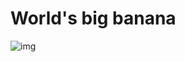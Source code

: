 # World's big banana

![img](https://th-thumbnailer.cdn-si-edu.com/4Nq8HbTKgX6djk07DqHqRsRuFq0=/1000x750/filters:no_upscale()/https://tf-cmsv2-smithsonianmag-media.s3.amazonaws.com/filer/d5/24/d5243019-e0fc-4b3c-8cdb-48e22f38bff2/istock-183380744.jpg)